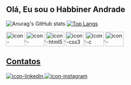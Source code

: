 <h2> Olá, Eu sou o Habbiner Andrade </h2>

![Anurag's GitHub stats](https://github-readme-stats.vercel.app/api?username=habbiner&show_icons=true&theme=radical&layout=compact)
[![Top Langs](https://github-readme-stats.vercel.app/api/top-langs/?username=habbiner&layout=compact&theme=radical)](https://github.com/habbiner/github-readme-stats)

<a href="https://github.com/habbiner">
  <img align="center" alt="icon-javascript" height="40" width="50" src="https://cdn.jsdelivr.net/gh/devicons/devicon/icons/javascript/javascript-original.svg"
</a>
<a href="https://github.com/habbiner">
  <img align="center" alt="icon-typescript" height="40" width="50" src="https://cdn.jsdelivr.net/gh/devicons/devicon/icons/typescript/typescript-original.svg"
</a>
<!-- 
<a href="https://github.com/habbiner">
  <img align="center" alt="icon-javascript" height="40" width="50" src="https://cdn.jsdelivr.net/gh/devicons/devicon/icons/vuejs/vuejs-original.svg"
</a>
-->
<a href="https://github.com/habbiner">
  <img align="center" alt="icon-html5" height="40" width="50" src="https://cdn.jsdelivr.net/gh/devicons/devicon/icons/html5/html5-original.svg"
</a>
<a href="https://github.com/habbiner">
  <img align="center" alt="icon-css3" height="40" width="50" src="https://cdn.jsdelivr.net/gh/devicons/devicon/icons/css3/css3-original.svg"
</a>
<a href="https://github.com/habbiner">
  <img align="center" alt="icon-c" height="40" width="50" src="https://cdn.jsdelivr.net/gh/devicons/devicon/icons/c/c-original.svg"
</a>
<a href="https://github.com/habbiner">
  <img align="center" alt="icon-csharp" height="40" width="50" src="https://cdn.jsdelivr.net/gh/devicons/devicon/icons/csharp/csharp-original.svg"
</a>

## Contatos

<a href="https://www.linkedin.com/in/habbiner-andrade-4575081a2/" target="_black">
  <img align="center" alt="icon-linkedin" src="https://img.shields.io/badge/-LinkedIn-%230077B5?style=for-the-badge&logo=linkedin&logoColor=white"
</a>
  <a href="https://www.instagram.com/habbiner_andrade/" target="_black">
  <img align="center" alt="icon-instagram" src="https://img.shields.io/badge/-Instagram-%23E4405F?style=for-the-badge&logo=instagram&logoColor=white"
</a>
